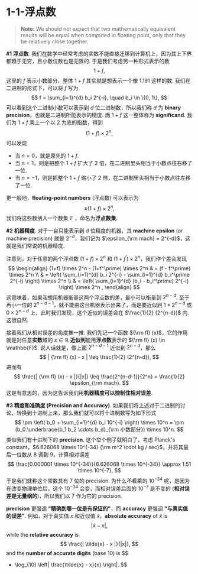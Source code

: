 # 1-1-浮点数

> **Note:** We should not expect that two mathematically equivalent results will be equal when computed in floating point, only that they be relatively close together.

**#1 浮点数**. 我们在数学中经常考虑的实数不能直接迁移到计算机上，因为其上下界都趋于无穷，且小数位数也是无限的. 于是我们考虑另一种形式表示的数
$$
1 + f,
$$
这里的 $f$ 表示小数部分，整体 $1+f$ 其实就是想表示一个像 $1.191$ 这样的数. 我们在二进制的形式下，可以将 $f$ 写为
$$
f = \sum_{i=1}^{d} b_i 2^{-i}, \quad b_i \in \{0, 1\},
$$
可以看到这个二进制小数可以表示到 $d$ 位二进制数，所以我们称 $d$ 为 **binary precision**，也就是二进制所能表示的精度. 而 $1+f$ 这一整体称为 **significand**. 我们为 $1 + f$ 乘上一个以 2 为底的指数，得到
$$
(1+f) \times 2^n,
$$
可以发现

- 当 $n=0$，就是原先的 $1+f$.
- 当 $n=1$，则是把整个 $1+f$ 扩大了 2 倍，在二进制里头相当于小数点往右移了一位.
- 当 $n=-1$，则是把整个 $1+f$ 缩小了 2 倍，在二进制里头相当于小数点往左移了一位.

更一般地，**floating-point numbers** (浮点数) 可以表示为
$$
\pm (1+f) \times 2^n,
$$
我们将这些数纳入一个数集 $\mathbb{F}$ ，命名为**浮点数集**.

**#2 机器精度**. 对于一台只能表示到 $d$ 位精度的机器，其 **machine epsilon** (or machine precision)  就是 $2^{-d}$，我们记为 $\epsilon_{\rm mach} = 2^{-d}$，这就是我们常说的机器精度.

注意到，对于任意的两个浮点数 $(1+f) \times 2^n$ 和 $(1+f^\prime) \times 2^n$，我们作个差会发现
$$
\begin{align}
(1+f) \times 2^n - (1+f^\prime) \times 2^n 
& = (f - f^\prime) \times 2^n \\
& = \left( \sum_{i=1}^{d} b_i 2^{-i} - \sum_{i=1}^{d} b_i^\prime 2^{-i} \right) \times 2^n  \\
& = \left( \sum_{i=1}^{d} (b_i - b_i^\prime) 2^{-i} \right) \times 2^n ,
\end{align}
$$
这意味着，如果我想用机器衡量这两个浮点数的差，最小可以衡量到 $2^{n-d}$. 至于再小一位的 $2^{n-d-1}$，就不能由这台机器表示出来了，而是要近似到 $1 \times 2^{n-d}$ 或 $0 \times 2^{n-d}$ 上，此时我们发现，这个近似的误差会在 $\frac{1}{2} (2^{n-d})$ 内. 这很自然.

接着我们从相对误差的角度推一推. 我们先记一个函数 ${\rm fl} (x)$，它的作用就是对任意**实数**域的 $x \in \mathbb{R}$ **近似到**能用**浮点数**表示的 ${\rm fl} (x) \in \mathbb{F}$. 说人话就是，像上面 $2^{n-d-1}$ 近似到 $2^{n-d}$，那么
$$
| {\rm fl} (x) - x | \leq \frac{1}{2} (2^{n-d}),
$$
进而有
$$
\frac{| {\rm fl} (x) - x |}{|x|} \leq \frac{2^{n-d-1}}{2^n} = \frac{1}{2} \epsilon_{\rm mach}.
$$
这是有意思的，因为这告诉我们用**机器精度可以控制住相对误差**.

**#3 精度和准确度 (Precision and Accuracy)**. 如果我们将上述对于二进制的讨论，转换到十进制上来，那么我们就可以将十进制数写为如下形式
$$
\pm \left( b_0 + \sum_{i=1}^{d} b_i 10^{-i} \right) \times 10^n = \pm (b_0.\underbrace{b_1 b_2 \cdots b_d}_{\rm 小数部分}) \times 10^n.
$$
类似我们有十进制下的 **precision**. 这个举个例子就明白了，考虑 Planck's constant，$6.626068 \times 10^{-34} {\rm m^2 \cdot kg / sec}$，并将其最后一位数从 8 调到 9，计算相对误差
$$
\frac{0.000001 \times 10^{-34}}{6.626068 \times 10^{-34}} \approx 1.51 \times 10^{-7},
$$
于是我们就称这个常数具有 7 位的 precision. 为什么不看乘的 $10^{-34}$ 呢，是因为在改变物理单位后，这个 $10^{-34}$ 会变，而相对误差后面的 $10^{-7}$ 是不变的 (**相对误差是无量纲的**)，所以我们以 7 作为它的 precision.

**precision** 更强调 **"精确到哪一位是有保证的"**，而 **accuracy** 更强调 **"与真实值的误差"**. 例如，对于真实值 $x$ 和近似值 $\tilde{x}$，**absolute accuracy** of $\tilde{x}$ is
$$
| \tilde{x} - x|,
$$
while the **relative accuracy** is
$$
\frac{| \tilde{x} - x |}{|x|},
$$
and the **number of accurate digits** (base 10) is
$$
- \log_{10} \left| \frac{\tilde{x} - x}{x} \right|.
$$
